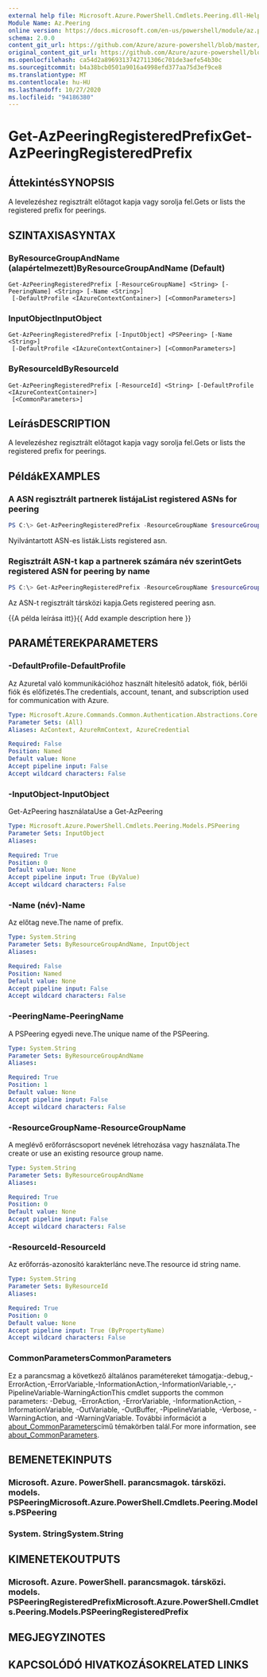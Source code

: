 ```yaml
---
external help file: Microsoft.Azure.PowerShell.Cmdlets.Peering.dll-Help.xml
Module Name: Az.Peering
online version: https://docs.microsoft.com/en-us/powershell/module/az.peering/get-azpeeringregisteredprefix
schema: 2.0.0
content_git_url: https://github.com/Azure/azure-powershell/blob/master/src/Peering/Peering/help/Get-AzPeeringRegisteredPrefix.md
original_content_git_url: https://github.com/Azure/azure-powershell/blob/master/src/Peering/Peering/help/Get-AzPeeringRegisteredPrefix.md
ms.openlocfilehash: ca54d2a8969313742711306c701de3aefe54b30c
ms.sourcegitcommit: b4a38bcb0501a9016a4998efd377aa75d3ef9ce8
ms.translationtype: MT
ms.contentlocale: hu-HU
ms.lasthandoff: 10/27/2020
ms.locfileid: "94186380"
---
```

# <span data-ttu-id="91c92-101">Get-AzPeeringRegisteredPrefix</span><span class="sxs-lookup"><span data-stu-id="91c92-101">Get-AzPeeringRegisteredPrefix</span></span>

## <span data-ttu-id="91c92-102">Áttekintés</span><span class="sxs-lookup"><span data-stu-id="91c92-102">SYNOPSIS</span></span>
<span data-ttu-id="91c92-103">A levelezéshez regisztrált előtagot kapja vagy sorolja fel.</span><span class="sxs-lookup"><span data-stu-id="91c92-103">Gets or lists the registered prefix for peerings.</span></span>

## <span data-ttu-id="91c92-104">SZINTAXISA</span><span class="sxs-lookup"><span data-stu-id="91c92-104">SYNTAX</span></span>

### <span data-ttu-id="91c92-105">ByResourceGroupAndName (alapértelmezett)</span><span class="sxs-lookup"><span data-stu-id="91c92-105">ByResourceGroupAndName (Default)</span></span>
```
Get-AzPeeringRegisteredPrefix [-ResourceGroupName] <String> [-PeeringName] <String> [-Name <String>]
 [-DefaultProfile <IAzureContextContainer>] [<CommonParameters>]
```

### <span data-ttu-id="91c92-106">InputObject</span><span class="sxs-lookup"><span data-stu-id="91c92-106">InputObject</span></span>
```
Get-AzPeeringRegisteredPrefix [-InputObject] <PSPeering> [-Name <String>]
 [-DefaultProfile <IAzureContextContainer>] [<CommonParameters>]
```

### <span data-ttu-id="91c92-107">ByResourceId</span><span class="sxs-lookup"><span data-stu-id="91c92-107">ByResourceId</span></span>
```
Get-AzPeeringRegisteredPrefix [-ResourceId] <String> [-DefaultProfile <IAzureContextContainer>]
 [<CommonParameters>]
```

## <span data-ttu-id="91c92-108">Leírás</span><span class="sxs-lookup"><span data-stu-id="91c92-108">DESCRIPTION</span></span>
<span data-ttu-id="91c92-109">A levelezéshez regisztrált előtagot kapja vagy sorolja fel.</span><span class="sxs-lookup"><span data-stu-id="91c92-109">Gets or lists the registered prefix for peerings.</span></span>

## <span data-ttu-id="91c92-110">Példák</span><span class="sxs-lookup"><span data-stu-id="91c92-110">EXAMPLES</span></span>

### <span data-ttu-id="91c92-111">A ASN regisztrált partnerek listája</span><span class="sxs-lookup"><span data-stu-id="91c92-111">List registered ASNs for peering</span></span>
```powershell
PS C:\> Get-AzPeeringRegisteredPrefix -ResourceGroupName $resourceGroupName -PeeringName $peeringName
```

<span data-ttu-id="91c92-112">Nyilvántartott ASN-es listák.</span><span class="sxs-lookup"><span data-stu-id="91c92-112">Lists registered asn.</span></span>

### <span data-ttu-id="91c92-113">Regisztrált ASN-t kap a partnerek számára név szerint</span><span class="sxs-lookup"><span data-stu-id="91c92-113">Gets registered ASN for peering by name</span></span>
```powershell
PS C:\> Get-AzPeeringRegisteredPrefix -ResourceGroupName $resourceGroupName -PeeringName $peeringName -Name $registeredPrefixName
```

<span data-ttu-id="91c92-114">Az ASN-t regisztrált társközi kapja.</span><span class="sxs-lookup"><span data-stu-id="91c92-114">Gets registered peering asn.</span></span>

<span data-ttu-id="91c92-115">{{A példa leírása itt}}</span><span class="sxs-lookup"><span data-stu-id="91c92-115">{{ Add example description here }}</span></span>

## <span data-ttu-id="91c92-116">PARAMÉTEREK</span><span class="sxs-lookup"><span data-stu-id="91c92-116">PARAMETERS</span></span>

### <span data-ttu-id="91c92-117">-DefaultProfile</span><span class="sxs-lookup"><span data-stu-id="91c92-117">-DefaultProfile</span></span>
<span data-ttu-id="91c92-118">Az Azuretal való kommunikációhoz használt hitelesítő adatok, fiók, bérlői fiók és előfizetés.</span><span class="sxs-lookup"><span data-stu-id="91c92-118">The credentials, account, tenant, and subscription used for communication with Azure.</span></span>

```yaml
Type: Microsoft.Azure.Commands.Common.Authentication.Abstractions.Core.IAzureContextContainer
Parameter Sets: (All)
Aliases: AzContext, AzureRmContext, AzureCredential

Required: False
Position: Named
Default value: None
Accept pipeline input: False
Accept wildcard characters: False
```

### <span data-ttu-id="91c92-119">-InputObject</span><span class="sxs-lookup"><span data-stu-id="91c92-119">-InputObject</span></span>
<span data-ttu-id="91c92-120">Get-AzPeering használata</span><span class="sxs-lookup"><span data-stu-id="91c92-120">Use a Get-AzPeering</span></span>

```yaml
Type: Microsoft.Azure.PowerShell.Cmdlets.Peering.Models.PSPeering
Parameter Sets: InputObject
Aliases:

Required: True
Position: 0
Default value: None
Accept pipeline input: True (ByValue)
Accept wildcard characters: False
```

### <span data-ttu-id="91c92-121">-Name (név)</span><span class="sxs-lookup"><span data-stu-id="91c92-121">-Name</span></span>
<span data-ttu-id="91c92-122">Az előtag neve.</span><span class="sxs-lookup"><span data-stu-id="91c92-122">The name of prefix.</span></span>

```yaml
Type: System.String
Parameter Sets: ByResourceGroupAndName, InputObject
Aliases:

Required: False
Position: Named
Default value: None
Accept pipeline input: False
Accept wildcard characters: False
```

### <span data-ttu-id="91c92-123">-PeeringName</span><span class="sxs-lookup"><span data-stu-id="91c92-123">-PeeringName</span></span>
<span data-ttu-id="91c92-124">A PSPeering egyedi neve.</span><span class="sxs-lookup"><span data-stu-id="91c92-124">The unique name of the PSPeering.</span></span>

```yaml
Type: System.String
Parameter Sets: ByResourceGroupAndName
Aliases:

Required: True
Position: 1
Default value: None
Accept pipeline input: False
Accept wildcard characters: False
```

### <span data-ttu-id="91c92-125">-ResourceGroupName</span><span class="sxs-lookup"><span data-stu-id="91c92-125">-ResourceGroupName</span></span>
<span data-ttu-id="91c92-126">A meglévő erőforráscsoport nevének létrehozása vagy használata.</span><span class="sxs-lookup"><span data-stu-id="91c92-126">The create or use an existing resource group name.</span></span>

```yaml
Type: System.String
Parameter Sets: ByResourceGroupAndName
Aliases:

Required: True
Position: 0
Default value: None
Accept pipeline input: False
Accept wildcard characters: False
```

### <span data-ttu-id="91c92-127">-ResourceId</span><span class="sxs-lookup"><span data-stu-id="91c92-127">-ResourceId</span></span>
<span data-ttu-id="91c92-128">Az erőforrás-azonosító karakterlánc neve.</span><span class="sxs-lookup"><span data-stu-id="91c92-128">The resource id string name.</span></span>

```yaml
Type: System.String
Parameter Sets: ByResourceId
Aliases:

Required: True
Position: 0
Default value: None
Accept pipeline input: True (ByPropertyName)
Accept wildcard characters: False
```

### <span data-ttu-id="91c92-129">CommonParameters</span><span class="sxs-lookup"><span data-stu-id="91c92-129">CommonParameters</span></span>
<span data-ttu-id="91c92-130">Ez a parancsmag a következő általános paramétereket támogatja:-debug,-ErrorAction,-ErrorVariable,-InformationAction,-InformationVariable,-,-PipelineVariable-WarningAction</span><span class="sxs-lookup"><span data-stu-id="91c92-130">This cmdlet supports the common parameters: -Debug, -ErrorAction, -ErrorVariable, -InformationAction, -InformationVariable, -OutVariable, -OutBuffer, -PipelineVariable, -Verbose, -WarningAction, and -WarningVariable.</span></span> <span data-ttu-id="91c92-131">További információt a [about_CommonParameters](http://go.microsoft.com/fwlink/?LinkID=113216)című témakörben talál.</span><span class="sxs-lookup"><span data-stu-id="91c92-131">For more information, see [about_CommonParameters](http://go.microsoft.com/fwlink/?LinkID=113216).</span></span>

## <span data-ttu-id="91c92-132">BEMENETEK</span><span class="sxs-lookup"><span data-stu-id="91c92-132">INPUTS</span></span>

### <span data-ttu-id="91c92-133">Microsoft. Azure. PowerShell. parancsmagok. társközi. models. PSPeering</span><span class="sxs-lookup"><span data-stu-id="91c92-133">Microsoft.Azure.PowerShell.Cmdlets.Peering.Models.PSPeering</span></span>

### <span data-ttu-id="91c92-134">System. String</span><span class="sxs-lookup"><span data-stu-id="91c92-134">System.String</span></span>

## <span data-ttu-id="91c92-135">KIMENETEK</span><span class="sxs-lookup"><span data-stu-id="91c92-135">OUTPUTS</span></span>

### <span data-ttu-id="91c92-136">Microsoft. Azure. PowerShell. parancsmagok. társközi. models. PSPeeringRegisteredPrefix</span><span class="sxs-lookup"><span data-stu-id="91c92-136">Microsoft.Azure.PowerShell.Cmdlets.Peering.Models.PSPeeringRegisteredPrefix</span></span>

## <span data-ttu-id="91c92-137">MEGJEGYZI</span><span class="sxs-lookup"><span data-stu-id="91c92-137">NOTES</span></span>

## <span data-ttu-id="91c92-138">KAPCSOLÓDÓ HIVATKOZÁSOK</span><span class="sxs-lookup"><span data-stu-id="91c92-138">RELATED LINKS</span></span>
